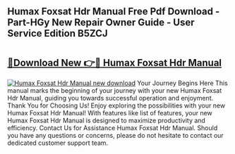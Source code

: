 ## Humax Foxsat Hdr Manual Free Pdf Download - Part-HGy New Repair Owner Guide - User Service Edition B5ZCJ

# <h2><a href="http://cf21934.oget.top/?id=Humax+Foxsat+Hdr+Manual">🔗Download New 👉🔴 Humax Foxsat Hdr Manual</a></h2>

[![Humax Foxsat Hdr Manual new download](https://i.imgur.com/5g1atiW.png)](http://cf21934.oget.top/?id=Humax+Foxsat+Hdr+Manual)
Your Journey Begins Here This manual marks the beginning of your journey with your new Humax Foxsat Hdr Manual, guiding you towards successful operation and enjoyment. Thank You for Choosing Us! Enjoy exploring the possibilities with your new Humax Foxsat Hdr Manual! With features like list of features, your new Humax Foxsat Hdr Manual is designed to maximize productivity and efficiency. Contact Us for Assistance Humax Foxsat Hdr Manual. Should you have any questions or concerns, please do not hesitate to contact our dedicated customer support team.
